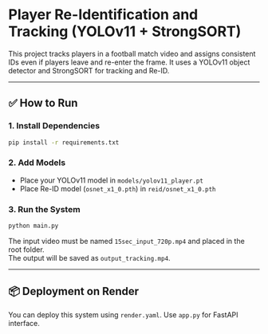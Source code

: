 # Player Re-Identification and Tracking (YOLOv11 + StrongSORT)

This project tracks players in a football match video and assigns consistent IDs even if players leave and re-enter the frame. It uses a YOLOv11 object detector and StrongSORT for tracking and Re-ID.

---

## ✅ How to Run

### 1. Install Dependencies

```bash
pip install -r requirements.txt
```

### 2. Add Models

- Place your YOLOv11 model in `models/yolov11_player.pt`
- Place Re-ID model (`osnet_x1_0.pth`) in `reid/osnet_x1_0.pth`

### 3. Run the System

```bash
python main.py
```

The input video must be named `15sec_input_720p.mp4` and placed in the root folder.  
The output will be saved as `output_tracking.mp4`.

---

## 📦 Deployment on Render

You can deploy this system using `render.yaml`. Use `app.py` for FastAPI interface.
